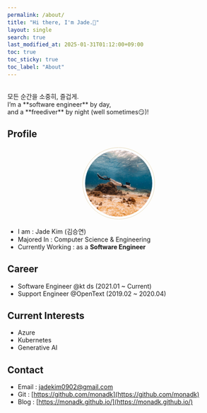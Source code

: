```yaml
---
permalink: /about/
title: "Hi there, I'm Jade.🌵"
layout: single
search: true
last_modified_at: 2025-01-31T01:12:00+09:00
toc: true
toc_sticky: true
toc_label: "About"
---
```

<br>
모든 순간을 소중히, 즐겁게.<br>
I’m a **software engineer** by day,<br>
and a **freediver** by night (well sometimes😏)!

## Profile
<center>
<img src="/assets/images/profile3.jpg" style="
border: 1px solid #e9dcbe;
border-radius: 50%;
padding: 5px;
-moz-border-radius: 50%;
-khtml-border-radius: 50%;
-webkit-border-radius: 50%;
width: 30%;
height: 30%;
"></center>


* I am : Jade Kim (김승연)
* Majored In : Computer Science & Engineering
* Currently Working : as a **Software Engineer**

## Career
 - Software Engineer @kt ds (2021.01 ~ Current)
 - Support Engineer @OpenText (2019.02 ~ 2020.04)

## Current Interests
 * Azure
 * Kubernetes 
 * Generative AI

## Contact
 * Email : [jadekim0902@gmail.com](mailto:jadekim0902@gmail.com)
 * Git : [https://github.com/monadk](https://github.com/monadk)
 * Blog : [https://monadk.github.io/](https://monadk.github.io/)